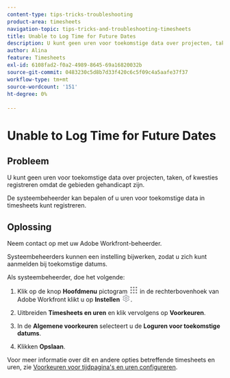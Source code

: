 ```yaml
---
content-type: tips-tricks-troubleshooting
product-area: timesheets
navigation-topic: tips-tricks-and-troubleshooting-timesheets
title: Unable to Log Time for Future Dates
description: U kunt geen uren voor toekomstige data over projecten, taken, of kwesties registreren omdat de gebieden gehandicapt zijn.
author: Alina
feature: Timesheets
exl-id: 6108fad2-f0a2-4989-8645-69a16820032b
source-git-commit: 0483230c5d8b7d33f420c6c5f09c4a5aafe37f37
workflow-type: tm+mt
source-wordcount: '151'
ht-degree: 0%

---
```


# Unable to Log Time for Future Dates

## Probleem

U kunt geen uren voor toekomstige data over projecten, taken, of kwesties registreren omdat de gebieden gehandicapt zijn.

De systeembeheerder kan bepalen of u uren voor toekomstige data in timesheets kunt registreren.

## Oplossing

Neem contact op met uw Adobe Workfront-beheerder.

Systeembeheerders kunnen een instelling bijwerken, zodat u zich kunt aanmelden bij toekomstige datums.

Als systeembeheerder, doe het volgende:

1. Klik op de knop **Hoofdmenu** pictogram ![](assets/main-menu-icon.png) in de rechterbovenhoek van Adobe Workfront klikt u op **Instellen** ![](assets/gear-icon-settings.png).

1. Uitbreiden **Timesheets en uren** en klik vervolgens op **Voorkeuren**.

1. In de **Algemene voorkeuren** selecteert u de **Loguren voor toekomstige datums**.

1. Klikken **Opslaan**.

Voor meer informatie over dit en andere opties betreffende timesheets en uren, zie [Voorkeuren voor tijdpagina&#39;s en uren configureren](../../administration-and-setup/set-up-workfront/configure-timesheets-schedules/timesheet-and-hour-preferences.md).
